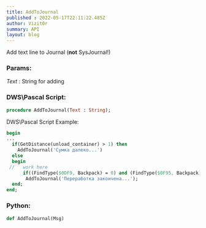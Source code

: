 ```yaml
---
title: AddToJournal
published : 2022-05-17T22:11:22.485Z
author: Vizit0r
summary: API
layout: blog
---
```


 

Add text line to Journal (**not** SysJournal!)

### Params:

  *Text* : String for adding


 ### DWS\Pascal Script:

```pascal
procedure AddToJournal(Text : String);
```


DWS\Pascal Script Example:
```pascal
begin
...
  if(GetDistance(unload_container) > 1) then 
    AddToJournal('Сумка далеко...')
  else 
  begin
 //   work here
      if((FindType($0DF9, Backpack) = 0) and (FindType($0F95, Backpack) = 0) and (FindType($0FA0, Backpack) = 0)) then begin
       AddToJournal('Переработка закончена...');
  end;
end;
```


### Python:

```python
def AddToJournal(Msg)
```

